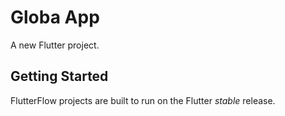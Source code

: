# Globa App

A new Flutter project.

## Getting Started

FlutterFlow projects are built to run on the Flutter _stable_ release.
